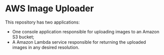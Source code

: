 # AWS Image Uploader

This repository has two applications:

- One console application responsible for uploading images to an Amazon S3 bucket;
- A Amazon Lambda service responsible for returning the uploaded images in any desired resolution.
